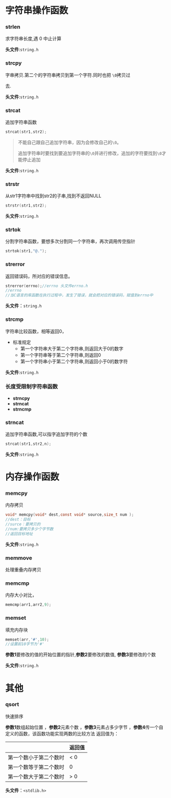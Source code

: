 # 字符串操作函数

### strlen

求字符串长度,遇 0 中止计算

**头文件**:`string.h`

### strcpy

字串拷贝.第二个的字符串拷贝到第一个字符.同时也把 `\0`拷贝过

去.

**头文件**:`string.h`

### strcat

追加字符串函数

```c
strcat(str1,str2);
```

> 不能自己跟自己追加字符串，因为会修改自己的`\0`。
>
> 追加字符串时要找到要追加字符串的`\0`并进行修改，追加的字符要找到`\0`才能停止追加

**头文件**:`string.h`

### strstr

从str1字符串中找到str2的子串,找到不返回NULL

```c
strstr(str1,str2);
```

**头文件**:`string.h`

### strtok

分割字符串函数，要想多次分割同一个字符串，再次调用传空指针

~~~c
strtok(str1,"@.");
~~~

### strerror

返回错误码，所对应的错误信息。

~~~c
strerror(errno);//errno 头文件errno.h
//errno
//当C语言的库函数在执行过程中，发生了错误，就会把对应的错误码，赋值到errno中
~~~

**头文件**：`string.h`

### strcmp

字符串比较函数，相等返回0，

* 标准规定
  * 第一个字符串大于第二个字符串,则返回大于0的数字
  * 第一个字符串等于第二个字符串,则返回0
  * 第一个字符串小于第二个字符串,则返回小于0的数字符

**头文件**:`string.h`

### 长度受限制字符串函数

* **strncpy**
* **strncat**
* **strncmp**

### strncat

追加字符串函数,可以指字追加字符的个数

```c
strcat(str1,str2,n);
```

**头文件**:`string.h`

# 内存操作函数

### memcpy

内存拷贝

```c
void* memcpy(void* dest,const void* source,size_t num );
//dest：目标
//surce：要拷贝的
//num:要拷贝多少个字节数
//返回目标地址
```

**头文件**:`string.h`

### memmove

处理重叠内存拷贝

### memcmp

内存大小对比，

~~~c
memcmp(arr1,arr2,9);
~~~

### memset

填充内存块

~~~c
memset(arr,'#',10);
//设置前10字节为'#'
~~~



**参数1**要修改的值的开始位置的指针,**参数2**要修改的数值, **参数3**要修改的个数

**头文件**:`string.h`

# 其他

### qsort 

快速排序

**参数1**数组起始位置 ，**参数2**元素个数 ，**参数3**元素占多少字节 ，**参数4**传一个自定义的函数，该函数功能实现两数的比较方法 返回值为：

|                        | 返回值 |
| ---------------------- | ------ |
| 第一个数小于第二个数时 | < 0    |
| 第一个数等于第二个数时 | 0      |
| 第一个数大于第二个数时 | \> 0   |

**头文件**：`<stdlib.h> `


